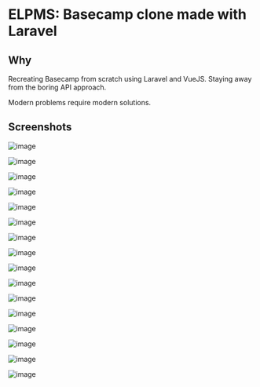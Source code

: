 # ELPMS: Basecamp clone made with Laravel

## Why

Recreating Basecamp from scratch using Laravel and VueJS. Staying away from the boring API approach. 

Modern problems require modern solutions.





## Screenshots

![image](https://user-images.githubusercontent.com/16584220/192132862-2fe8ee7d-761d-4de4-aec4-77421039990f.png)


![image](https://user-images.githubusercontent.com/16584220/192132881-4ee048df-d72c-4eb8-91d4-832d8bd46406.png)

![image](https://user-images.githubusercontent.com/16584220/192132885-a092efb3-0a27-44a6-84e3-a3b86e072fb0.png)


![image](https://user-images.githubusercontent.com/16584220/192132900-370cb59b-0abb-46e4-8f20-6afee8f0b448.png)


![image](https://user-images.githubusercontent.com/16584220/192132904-1f222eac-5362-4b70-a134-74e42e53daf8.png)

![image](https://user-images.githubusercontent.com/16584220/192132909-ade9829d-2544-4de2-b0fa-9023ae89bc33.png)


![image](https://user-images.githubusercontent.com/16584220/192132921-b2ce5acd-1f9c-494f-95c4-19a0294532df.png)

![image](https://user-images.githubusercontent.com/16584220/192132944-9d50978b-3f2c-45ec-9066-be763c12431b.png)


![image](https://user-images.githubusercontent.com/16584220/192132955-0b9b9c6a-606d-4612-807b-3db05bd0cdcd.png)

![image](https://user-images.githubusercontent.com/16584220/192132971-ee7141b6-5409-4eb8-8523-e4db7fa1a9ac.png)


![image](https://user-images.githubusercontent.com/16584220/192132975-89278469-2a10-4d59-afc3-74e2a7170e33.png)


![image](https://user-images.githubusercontent.com/16584220/192132979-ccc252f1-f105-4852-98fd-ea7b78aa9461.png)


![image](https://user-images.githubusercontent.com/16584220/192132984-5eb0d7d0-58e6-4f36-8093-684be2d7a94f.png)

![image](https://user-images.githubusercontent.com/16584220/192132987-19a6b448-e5c5-4b04-a7c0-6ffcb5316966.png)

![image](https://user-images.githubusercontent.com/16584220/192132995-fdb4b743-1304-4320-a536-ee8ce9d83993.png)


![image](https://user-images.githubusercontent.com/16584220/192133016-6a3cec08-501e-4d07-96b1-f08c5fec3a40.png)

